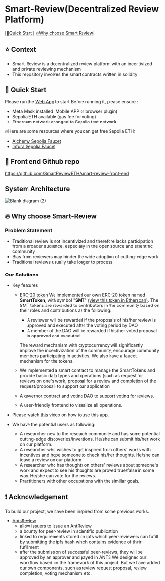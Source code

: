 # Smart-Review(Decentralized Review Platform)
|[:rocket:Quick Start](#start_id) | [:fire:Why choose Smart Review](#wse-id)|
## :star: Context
- Smart-Review is a decentralized review platform with an incentivized and private reviewing mechanism
- This repository involves the smart contracts written in solidity



## :rocket: Quick Start
Please run the [Web App](https://smartreview1.netlify.app) to start
Before running it, please ensure :

 - Meta Mask installed (Mobile APP or browser plugin)
 - Sepolia ETH available (gas fee for voting)
 - Ethereum network changed to Sepolia test network

:fire:Here are some resources where you can get free Sepolia ETH:
	

 - [Alchemy Sepolia Faucet](https://www.alchemy.com/faucets/ethereum-sepolia)
 - [Infura Sepolia Faucet](https://www.infura.io/faucet/sepolia)

## :eyes: Front end Github repo
https://github.com/SmartReviewETH/smart-review-front-end

## System Architecture
![Blank diagram (2)](https://github.com/SmartReviewETH/Smart-Review/assets/152730008/5dafa51b-a0e3-4cc0-8133-1837583eeda3)

## :fire:  Why choose Smart-Review
### Problem Statement
 - Traditional review is not incentivized and therefore lacks participation from a broader audience, especially in the open source and scientific community
 - Bias from reviewers may hinder the wide adoption of cutting-edge work
 - Traditional reviews usually take longer to process
### Our Solutions
- Key features
	- [ERC-20 token](https://ethereum.org/en/developers/docs/standards/tokens/erc-20/)
	  We implemented our own ERC-20 token named **SmartToken**, with symbol "**SMT**" [(view this token in Etherscan)](https://sepolia.etherscan.io/token/0xFb3901F9Fc06045f9cE03EeEB21485559A858784). The SMT tokens are rewarded to contributors in the community based on their roles and contributions as the following:
	  
		- A reviewer will be rewarded if the proposals of his/her review is approved and executed after the voting period by DAO
		- A member of the DAO will be rewarded if his/her voted proposal is approved and executed
	
	 	The reward mechanism with cryptocurrency will significantly improve the  incentivization of the community, encourage community members participating in activities. We also have a faucet mechanism for the tokens.

	- We implemented a smart contract to manage the SmartTokens and provide basic data types and operations (such as request for reviews on one's work, proposal for a review and completion of the request/proposal) to support our application.
	- A governor contract and voting DAO to support voting for reviews.
 	- A user-friendly frontend to visualize all operations.

- Please watch [this]() video on how to use this app.
- We have the potential users as following:
	- A researcher new to the research community and has some potential cutting-edge discoveries/inventions. He/she can submit his/her work on our platform.
	- A researcher who wishes to get inspired from others' works with incentives and hope someone to check his/her thoughts. He/she can leave a review on our platform.
 	- A researcher who has thoughts on others' reviews about someone's work and expect to see his thoughts are proved true/false in some way. He/she can vote for the reviews.
	- Practitioners with other occupations with the similiar goals.

## :heavy_exclamation_mark: Acknowledgement

To build our project, we have been inspired from some previous works.
 - [AntsReview](https://github.com/naszam/ants-review)
 	- allow issuers to issue an AntReview
  	- a bounty for peer-review in scientific publication
   	- linked to requirements stored on ipfs which peer-reviewers can fufill by submitting the ipfs hash which contains evidence of their fufillment
	- after the submission of successful peer-reviews, they will be approved by an approver and payed in ANTS
   We designed our workflow based on the framework of this project. But we have added our own components, such as review request proposal, review completion, voting mechanism, etc.

